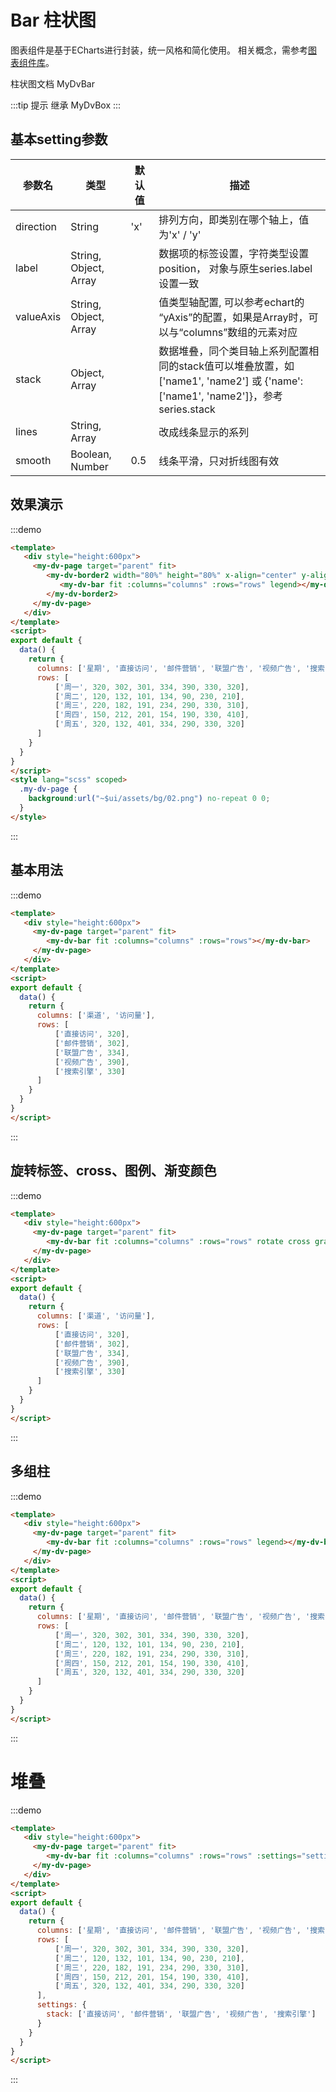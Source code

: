 # Bar 柱状图


图表组件是基于ECharts进行封装，统一风格和简化使用。 相关概念，需参考[图表组件库](../charts/README.md)。

柱状图文档 <api-link href="dv/my-dv-bar">MyDvBar</api-link>

:::tip 提示
继承 <api-link href="dv/my-dv-box">MyDvBox</api-link>
:::

## 基本setting参数

| 参数名 | 类型 | 默认值 | 描述 |
|----|----|----|----|
| direction | String | 'x' | 排列方向，即类别在哪个轴上，值为'x' / 'y' |
| label | String, Object, Array |   | 数据项的标签设置，字符类型设置position， 对象与原生series.label设置一致 |
| valueAxis | String, Object, Array |   | 值类型轴配置, 可以参考echart的 “yAxis”的配置，如果是Array时，可以与“columns”数组的元素对应 |
| stack | Object, Array |   | 数据堆叠，同个类目轴上系列配置相同的stack值可以堆叠放置，如 ['name1', 'name2']  或  {'name': ['name1', 'name2']}，参考series.stack | 
| lines | String, Array |   | 改成线条显示的系列 |   
| smooth | Boolean, Number | 0.5 | 线条平滑，只对折线图有效 |    


## 效果演示
:::demo
```html
<template>
   <div style="height:600px">
     <my-dv-page target="parent" fit>
        <my-dv-border2 width="80%" height="80%" x-align="center" y-align="middle">
           <my-dv-bar fit :columns="columns" :rows="rows" legend></my-dv-bar>
        </my-dv-border2>
     </my-dv-page>
   </div>
</template>
<script>
export default {
  data() {
    return {
      columns: ['星期', '直接访问', '邮件营销', '联盟广告', '视频广告', '搜索引擎'],
      rows: [
          ['周一', 320, 302, 301, 334, 390, 330, 320],
          ['周二', 120, 132, 101, 134, 90, 230, 210],
          ['周三', 220, 182, 191, 234, 290, 330, 310],
          ['周四', 150, 212, 201, 154, 190, 330, 410],
          ['周五', 320, 132, 401, 334, 290, 330, 320]
      ]
    }
  }
}
</script>
<style lang="scss" scoped>
  .my-dv-page {
    background:url("~$ui/assets/bg/02.png") no-repeat 0 0;
  }
</style>
```
:::

## 基本用法
:::demo
```html
<template>
   <div style="height:600px">
     <my-dv-page target="parent" fit>
        <my-dv-bar fit :columns="columns" :rows="rows"></my-dv-bar>
     </my-dv-page>
   </div>
</template>
<script>
export default {
  data() {
    return {
      columns: ['渠道', '访问量'],
      rows: [
          ['直接访问', 320],
          ['邮件营销', 302],
          ['联盟广告', 334],
          ['视频广告', 390],
          ['搜索引擎', 330]
      ]
    }
  }
}
</script>
```
:::

## 旋转标签、cross、图例、渐变颜色

:::demo
```html
<template>
   <div style="height:600px">
     <my-dv-page target="parent" fit>
        <my-dv-bar fit :columns="columns" :rows="rows" rotate cross gradient legend></my-dv-bar>
     </my-dv-page>
   </div>
</template>
<script>
export default {
  data() {
    return {
      columns: ['渠道', '访问量'],
      rows: [
          ['直接访问', 320],
          ['邮件营销', 302],
          ['联盟广告', 334],
          ['视频广告', 390],
          ['搜索引擎', 330]
      ]
    }
  }
}
</script>
```
:::

## 多组柱
:::demo
```html
<template>
   <div style="height:600px">
     <my-dv-page target="parent" fit>
        <my-dv-bar fit :columns="columns" :rows="rows" legend></my-dv-bar>
     </my-dv-page>
   </div>
</template>
<script>
export default {
  data() {
    return {
      columns: ['星期', '直接访问', '邮件营销', '联盟广告', '视频广告', '搜索引擎'],
      rows: [
          ['周一', 320, 302, 301, 334, 390, 330, 320],
          ['周二', 120, 132, 101, 134, 90, 230, 210],
          ['周三', 220, 182, 191, 234, 290, 330, 310],
          ['周四', 150, 212, 201, 154, 190, 330, 410],
          ['周五', 320, 132, 401, 334, 290, 330, 320]
      ]
    }
  }
}
</script>
```
:::

# 堆叠

:::demo
```html
<template>
   <div style="height:600px">
     <my-dv-page target="parent" fit>
        <my-dv-bar fit :columns="columns" :rows="rows" :settings="settings" legend></my-dv-bar>
     </my-dv-page>
   </div>
</template>
<script>
export default {
  data() {
    return {
      columns: ['星期', '直接访问', '邮件营销', '联盟广告', '视频广告', '搜索引擎'],
      rows: [
          ['周一', 320, 302, 301, 334, 390, 330, 320],
          ['周二', 120, 132, 101, 134, 90, 230, 210],
          ['周三', 220, 182, 191, 234, 290, 330, 310],
          ['周四', 150, 212, 201, 154, 190, 330, 410],
          ['周五', 320, 132, 401, 334, 290, 330, 320]
      ],
      settings: {
        stack: ['直接访问', '邮件营销', '联盟广告', '视频广告', '搜索引擎']
      }
    }
  }
}
</script>
```
:::

